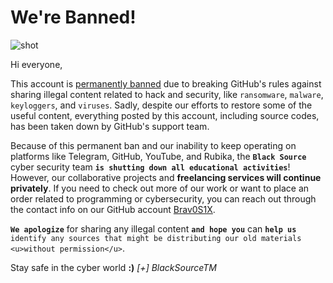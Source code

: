 # We're Banned!
![shot](https://github.com/user-attachments/assets/cee9e3fe-22da-4b24-97ab-d6cea2827392)

Hi everyone,

This account is <u>permanently banned</u> due to breaking GitHub's rules against sharing illegal content related to hack and security, like `ransomware`, `malware`, `keyloggers`, and `viruses`. Sadly, despite our efforts to restore some of the useful content, everything posted by this account, including source codes, has been taken down by GitHub's support team.

Because of this permanent ban and our inability to keep operating on platforms like Telegram, GitHub, YouTube, and Rubika, the **`Black Source`** cyber security team **`is shutting down all educational activities`**! However, our collaborative projects and **freelancing services will continue privately**. If you need to check out more of our work or want to place an order related to programming or cybersecurity, you can reach out through the contact info on our GitHub account [Brav0S1X](https://github.com/Brav0S1X).

**`We apologize`** for sharing any illegal content **`and hope you`** can **`help us`** `identify any sources that might be distributing our old materials <u>without permission</u>`.

Stay safe in the cyber world <b>:)</b>
<i>[+] BlackSourceTM</i>
